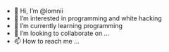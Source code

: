 - 👋 Hi, I’m @lomnii
- 👀 I’m interested in programming and white hacking
- 🌱 I’m currently learning programming
- 💞️ I’m looking to collaborate on ...
- 📫 How to reach me ...

<!---
lomnii/lomnii is a ✨ special ✨ repository because its `README.md` (this file) appears on your GitHub profile.
You can click the Preview link to take a look at your changes.
--->
